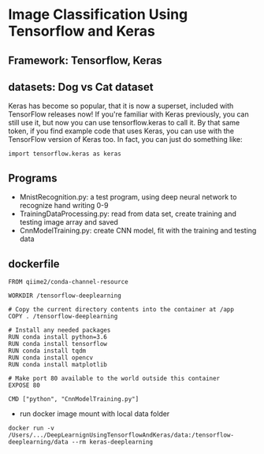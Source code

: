 # Image Classification Using Tensorflow and Keras
## Framework: Tensorflow, Keras
## datasets: Dog vs Cat dataset

Keras has become so popular, that it is now a superset, included with TensorFlow releases now! If you're familiar with Keras previously, you can still use it, but now you can use tensorflow.keras to call it. By that same token, if you find example code that uses Keras, you can use with the TensorFlow version of Keras too. In fact, you can just do something like:
```
import tensorflow.keras as keras
```

## Programs
- MnistRecognition.py: a test program, using deep neural network to recognize hand writing 0-9
- TrainingDataProcessing.py: read from data set, create training and testing image array and saved
- CnnModelTraining.py: create CNN model, fit with the training and testing data

## dockerfile
```
FROM qiime2/conda-channel-resource

WORKDIR /tensorflow-deeplearning

# Copy the current directory contents into the container at /app
COPY . /tensorflow-deeplearning

# Install any needed packages
RUN conda install python=3.6
RUN conda install tensorflow
RUN conda install tqdm
RUN conda install opencv
RUN conda install matplotlib

# Make port 80 available to the world outside this container
EXPOSE 80

CMD ["python", "CnnModelTraining.py"]
```
- run docker image mount with local data folder
```
docker run -v /Users/.../DeepLearnignUsingTensorflowAndKeras/data:/tensorflow-deeplearning/data --rm keras-deeplearning
```
